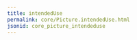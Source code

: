 ```yaml
---
title: intendedUse
permalink: core/Picture.intendedUse.html
jsonid: core_picture_intendeduse
---
```

